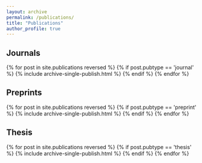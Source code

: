 ```yaml
---
layout: archive
permalink: /publications/
title: "Publications"
author_profile: true
---
```


<h2>Journals</h2>
  {% for post in site.publications reversed %} 
    {% if post.pubtype == 'journal' %} 
      {% include archive-single-publish.html %} 
    {% endif %}
  {% endfor %}

<h2>Preprints</h2>
  {% for post in site.publications reversed %} 
    {% if post.pubtype == 'preprint' %} 
      {% include archive-single-publish.html %} 
    {% endif %}
  {% endfor %}

<h2>Thesis</h2>
  {% for post in site.publications reversed %} 
    {% if post.pubtype == 'thesis' %} 
      {% include archive-single-publish.html %} 
    {% endif %}
  {% endfor %}
